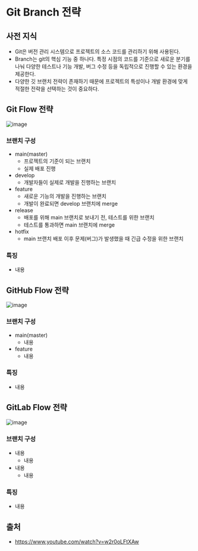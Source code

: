 # Git Branch 전략

## 사전 지식

- Git은 버전 관리 시스템으로 프로젝트의 소스 코드를 관리하기 위해 사용된다.
- Branch는 git의 핵심 기능 중 하나다. 특정 시점의 코드를 기준으로 새로운 분기를 나눠 다양한 테스트나 기능 개발, 버그 수정 등을 독립적으로 진행할 수 있는 환경을 제공한다.
- 다양한 깃 브랜치 전략이 존재하기 때문에 프로젝트의 특성이나 개발 환경에 맞게 적절한 전략을 선택하는 것이 중요하다.

## Git Flow 전략

![image](https://velog.velcdn.com/images/jseo9732/post/a0cfc196-623e-4a27-98d1-a9a8b3d93d17/image.png)

### 브랜치 구성

- main(master)
  - 프로젝트의 기준이 되는 브랜치
  - 실제 배포 진행
- develop
  - 개발자들이 실제로 개발을 진행하는 브랜치
- feature
  - 새로운 기능의 개발을 진행하는 브랜치
  - 개발이 완료되면 develop 브랜치에 merge
- release
  - 배포를 위해 main 브랜치로 보내기 전, 테스트를 위한 브랜치
  - 테스트를 통과하면 main 브랜치에 merge
- hotfix
  - main 브랜치 배포 이후 문제(버그)가 발생했을 때 긴급 수정을 위한 브랜치

### 특징

- 내용

## GitHub Flow 전략

![image](https://velog.velcdn.com/images/jseo9732/post/58fdd4a6-f985-455b-a554-bb3d9fb9a545/image.png)

### 브랜치 구성

- main(master)
  - 내용
- feature
  - 내용

### 특징

- 내용

## GitLab Flow 전략

![image](https://velog.velcdn.com/images/jseo9732/post/5dfa5aaa-a941-402f-8d67-4dff3fc436b9/image.png)

### 브랜치 구성

- 내용
  - 내용
- 내용
  - 내용

### 특징

- 내용

## 출처

- https://www.youtube.com/watch?v=w2r0oLFtXAw
